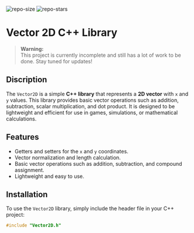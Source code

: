 ![repo-size]
![repo-stars]

# Vector 2D C++ Library

> **Warning:**  
> This project is currently incomplete and still has a lot of work to be done. Stay tuned for updates!

## Discription

The `Vector2D` is a simple **C++ library** that represents a **2D vector** with `x` and `y` values. This library provides basic vector operations such as addition, subtraction, scalar multiplication, and dot product. It is designed to be lightweight and efficient for use in games, simulations, or mathematical calculations.

## Features

- Getters and setters for the `x` and `y` coordinates.
- Vector normalization and length calculation.
- Basic vector operations such as addition, subtraction, and compound assignment.
- Lightweight and easy to use.

## Installation

To use the `Vector2D` library, simply include the header file in your C++ project:
```cpp
#include "Vector2D.h"
```

[repo-size]: https://img.shields.io/github/repo-size/MohammadMersad/Vector2D-CPP?style=for-the-badge&label=Reposotory%20Size
[repo-stars]: https://img.shields.io/github/stars/MohammadMersad/Vector2D-CPP?style=for-the-badge&color=%23eb9834

